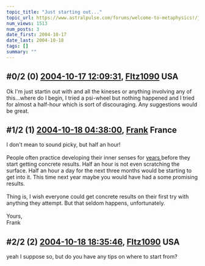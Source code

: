 ```yaml
---
topic_title: "Just starting out..."
topic_url: https://www.astralpulse.com/forums/welcome-to-metaphysics!/just-starting-out
num_views: 1513
num_posts: 3
date_first: 2004-10-17
date_last: 2004-10-18
tags: []
summary: ""
---
```


## \#0/2 (0) [2004-10-17 12:09:31](https://www.astralpulse.com/forums/index.php?msg=130433), [FItz1090](https://www.astralpulse.com/forums/profile/?u=6236) USA ##
<section>
Ok I'm just startin out with and all the kineses or anything involving any of this...where do I begin, I tried a psi-wheel but nothing happened and I tried for almost a half-hour which is sort of discouraging. Any suggestions would be great.
</section>

## \#1/2 (1) [2004-10-18 04:38:00](https://www.astralpulse.com/forums/index.php?msg=130504), [Frank](https://www.astralpulse.com/forums/profile/?u=359) France ##
<section>
I don't mean to sound picky, but half an hour!
<br>
<br>
People often practice developing their inner senses for
<u>
 years
</u>
before they start getting concrete results. Half an hour is not even scratching the surface. Half an hour a day for the next three months would be starting to get into it. This time next year maybe you would have had a some promising results.
<br>
<br>
Thing is, I wish everyone could get concrete results on their first try with anything they attempt. But that seldom happens, unfortunately.
<br>
<br>
Yours,
<br>
Frank
</section>

## \#2/2 (2) [2004-10-18 18:35:46](https://www.astralpulse.com/forums/index.php?msg=130593), [FItz1090](https://www.astralpulse.com/forums/profile/?u=6236) USA ##
<section>
yeah I suppose so, but do you have any tips on where to start from?
</section>